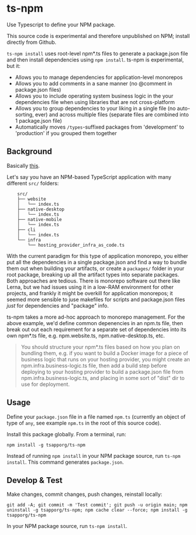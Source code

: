 # ts-npm 
Use Typescript to define your NPM package.

This source code is experimental and therefore unpublished on NPM; install directly from Github.

`ts-npm install` uses root-level npm*.ts files to generate a package.json file and then install dependencies using `npm install`. ts-npm is experimental, but it:
- Allows you to manage dependencies for application-level monorepos
- Allows you to add comments in a sane manner (no @comment in package.json files)
- Allows you to include operating system business logic in the your dependencies file when using libraries that are not cross-platform
- Allows you to group dependencies to your liking in a single file (no auto-sorting, ever) and across multiple files (separate files are combined into 1 package.json file)
- Automatically moves `/types`-suffixed packages from 'development' to 'production' if you grouped them together

## Background
Basically [this](https://frantic.im/javascript-gom-jabbar/).

Let's say you have an NPM-based TypeScript application with many different `src/` folders:

        src/
        ├── website
        │   └── index.ts
        ├── native-desktop
        │   └── index.ts
        ├── native-mobile
        │   └── index.ts
        ├── cli
        │   └── index.ts
        └── infra
            └── hosting_provider_infra_as_code.ts

With the current paradigm for this type of application monorepo, you either put all the dependencies in a single package.json and find a way to bundle them out when building your artifacts, or create a `packages/` folder in your root package, breaking up all the artifact types into separate packages. Both approaches are tedious. There is monorepo software out there like Lerna, but we had issues using it in a low-RAM environment for other projects, and frankly it might be overkill for application monorepos; it seemed more sensible to juse makefiles for scripts and package.json files _just_ for dependencies and "package" info. 

ts-npm takes a more ad-hoc approach to monorepo management. For the above example, we'd define common depenencies in an npm.ts file, then break out out each requirement for a separate set of dependencies into its own npm*.ts file, e.g. npm.website.ts, npm.native-desktop.ts, etc. 

> You should structure your npm*.ts files based on how you plan on bundling them, e.g. if you want to build a Docker image for a piece of business logic that runs on your hosting provider, you might create an npm.infra.business-logic.ts file, then add a build step before deploying to your hosting provider to build a package.json file from npm.infra.business-logic.ts, and placing in some sort of "dist" dir to use for deployment.

## Usage
Define your `package.json` file in a file named `npm.ts` (currently an object of type of `any`, see example `npm.ts` in the root of this source code).

Install this package globally. From a terminal, run:

    npm install -g tsapporg/ts-npm

Instead of running `npm install` in your NPM package source, run `ts-npm install`. This command generates `package.json`.

## Develop & Test
Make changes, commit changes, push changes, reinstall locally:
  
    git add -A; git commit -m 'Test commit'; git push -u origin main; npm uninstall -g tsapporg/ts-npm; npm cache clear --force; npm install -g tsapporg/ts-npm

In your NPM package source, run `ts-npm install`. 